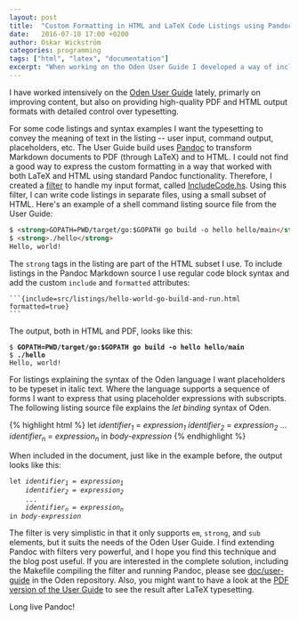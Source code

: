 ```yaml
---
layout: post
title:  "Custom Formatting in HTML and LaTeX Code Listings using Pandoc"
date:   2016-07-10 17:00 +0200
author: Oskar Wickström
categories: programming
tags: ["html", "latex", "documentation"]
excerpt: "When working on the Oden User Guide I developed a way of including pre-formatted code listings in HTML and LaTeX."
---
```


I have worked intensively on the [Oden User Guide](https://oden-lang.org/user-guide/latest/)
lately, primarly on improving content, but also on providing high-quality PDF
and HTML output formats with detailed control over typesetting.

For some code listings and syntax examples I want the typesetting to convey the
meaning of text in the listing -- user input, command output, placeholders,
etc. The User Guide build uses [Pandoc](http://pandoc.org/) to transform
Markdown documents to PDF (through LaTeX) and to HTML. I could not find a good
way to express the custom formatting in a way that worked with both LaTeX
and HTML using standard Pandoc functionality. Therefore, I created a
[filter](http://pandoc.org/scripting.html) to handle my input format, called
[IncludeCode.hs](https://github.com/oden-lang/oden/blob/master/doc/user-guide/src/filters/IncludeCode.hs).
Using this filter, I can write code listings in separate files, using a small
subset of HTML. Here's an example of a shell command listing source file from
the User Guide:

```html
$ <strong>GOPATH=PWD/target/go:$GOPATH go build -o hello hello/main</strong>
$ <strong>./hello</strong>
Hello, world!
```

The `strong` tags in the listing are part of the HTML subset I use. To include
listings in the Pandoc Markdown source I use regular code block syntax and add
the custom `include` and `formatted` attributes:

    ```{include=src/listings/hello-world-go-build-and-run.html formatted=true}
    ```

The output, both in HTML and PDF, looks like this:

<pre><code>$ <strong>GOPATH=PWD/target/go:$GOPATH go build -o hello hello/main</strong>
$ <strong>./hello</strong>
Hello, world!</code></pre>

For listings explaining the syntax of the Oden language I want placeholders to
be typeset in italic text. Where the language supports a sequence of forms I
want to express that using placeholder expressions with subscripts. The
following listing source file explains the *let binding* syntax of Oden.

{% highlight html %}
let <em>identifier<sub>1</sub></em> = <em>expression<sub>1</sub></em>
    <em>identifier<sub>2</sub></em> = <em>expression<sub>2</sub></em>
    ...
    <em>identifier<sub>n</sub></em> = <em>expression<sub>n</sub></em>
in <em>body-expression</em>
{% endhighlight %}

When included in the document, just like in the example before, the output
looks like this:

<pre><code>let <em>identifier<sub>1</sub></em> = <em>expression<sub>1</sub></em>
    <em>identifier<sub>2</sub></em> = <em>expression<sub>2</sub></em>
    ...
    <em>identifier<sub>n</sub></em> = <em>expression<sub>n</sub></em>
in <em>body-expression</em></code></pre>


The filter is very simplistic in that it only supports `em`, `strong`, and
`sub` elements, but it suits the needs of the Oden User Guide. I find extending
Pandoc with filters very powerful, and I hope you find this technique and the
blog post useful. If you are interested in the complete solution, including the
Makefile compiling the filter and running Pandoc, please see
[doc/user-guide](https://github.com/oden-lang/oden/tree/master/doc/user-guide)
in the Oden repository. Also, you might want to have a look at the [PDF version
of the User Guide](https://oden-lang.org/user-guide/latest/user-guide.pdf) to
see the result after LaTeX typesetting.

Long live Pandoc!
